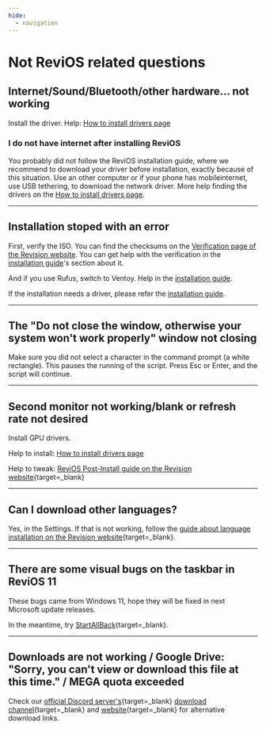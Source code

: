 ```yaml
---
hide:
  - navigation
---
```


# Not ReviOS related questions


## Internet/Sound/Bluetooth/other hardware... not working

Install the driver. Help: [How to install drivers page](drivers.md)

### I do not have internet after installing ReviOS

You probably did not follow the ReviOS installation guide, where we recommend to download your driver before installation, exactly because of this situation. Use an other computer or if your phone has mobileinternet, use USB tethering, to download the network driver. More help finding the drivers on the [How to install drivers page](drivers.md).

<!-- ## If you do not have internet...

... is probably because you are missing the network drivers. Somehow (like on another computer or by connecting your phone to your pc to use USB tethering) download [Snappy Driver Installer Origin](https://www.snappy-driver-installer.org/){target=_blank}. 

Extract it, and start the software with `SDIO_auto.bat`. Then select the `Download Network Drivers Only` option. It will start the download of all the existing network drivers. 

If it finishes (you can monitor the process on the top side of the window), copy the whole folder to the other computer which doesn't have internet. Open on that computer the software, and install the missing network drivers. Or, if you used USB tethering, you can disconnect your phone and install your network drivers right away. After restart, you can scan the PC for more missing drivers, or better yet, go to the manufacturer's website, and download the drivers from there. -->

---

## Installation stoped with an error

First, verify the ISO. You can find the checksums on the [Verification page of the Revision website](https://www.revi.cc/revios/download/verify). You can get help with the verification in the [installation guide](install.md#verification)'s section about it.

And if you use Rufus, switch to Ventoy. Help in the [installation guide](install.md#ventoy).

If the installation needs a driver, please refer the [installation guide](install.md#missing-drivers).

---

## The "Do not close the window, otherwise your system won't work properly" window not closing

Make sure you did not select a character in the command prompt (a white rectangle). This pauses the running of the script. Press Esc or Enter, and the script will continue.

---

## Second monitor not working/blank or refresh rate not desired

Install GPU drivers.

Help to install: [How to install drivers page](drivers.md)

Help to tweak: [ReviOS Post-Install guide on the Revision website](https://www.revi.cc/revios/post-install#h.p_GR11WmefRS4F){target=_blank}

---

## Can I download other languages?

Yes, in the Settings. If that is not working, follow the [guide about language installation on the Revision website](https://www.revi.cc/revios/workspace/lang){target=_blank}.

---

## There are some visual bugs on the taskbar in ReviOS 11

These bugs came from Windows 11, hope they will be fixed in next Microsoft update releases.

In the meantime, try [StartAllBack](https://www.startallback.com/){target=_blank}.


---

## Downloads are not working / Google Drive: "Sorry, you can't view or download this file at this time." / MEGA quota exceeded

Check our [official Discord server's](https://discord.gg/962y4pU){target=_blank} [download channel](https://discord.com/channels/619835916139364383/658369065110339640){target=_blank} and [website](https://www.revi.cc/revios/download){target=_blank} for alternative download links.